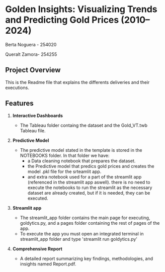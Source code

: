 # Golden Insights: Visualizing Trends and Predicting Gold Prices (2010–2024)

Berta Noguera - 254020

Queralt Zamora- 254255

## Project Overview
This is the Readme file that explains the differents deliveries and their executions.

## Features
1. **Interactive Dashboards**  
   - The Tableau folder containg the dataset and the Gold_VT.twb Tableau file. 

2. **Predictive Model**  
   - The predictive model stated in the template is stored in the NOTEBOOKS folder. In that folder we have:
        - a Data cleaning notebook that prepares the dataset. 
        - the Predictive model that predics gold prices and creates the model .pkl file for the srteamlit app.
        - and extra notebook used for a part of the streamlit app (referenced in the streamlit app aswell).
    there is no need to execute the notebooks to run the streamlit as the necessary dataset are already created, but if it is needed, they can be executed.
    
3. **Streamlit app**
   - The streamlit_app folder contains the main page for executing, goldytics.py, and a pages folder containing the rest of pages of the app.
   - To execute the app you must open an integrated terminal in streamlit_app folder and type 'streamlit run goldytics.py'

4. **Comprehensive Report**  
   - A detailed report summarizing key findings, methodologies, and insights named Report.pdf.

